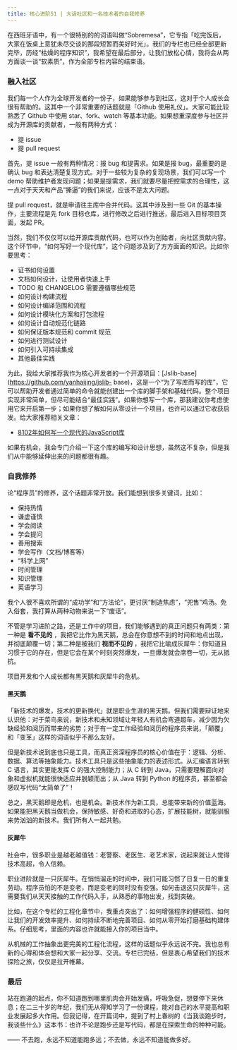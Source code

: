 ```yaml
---
title: 核心进阶51 | 大话社区和一名技术者的自我修养
---
```


在西班牙语中，有一个很特别的的词语叫做“Sobremesa”，它专指「吃完饭后，大家在饭桌上意犹未尽交谈的那段短暂而美好时光」。我们的专栏也已经全部更新完毕，历经“枯燥的程序知识”，我希望在最后部分，让我们放松心情，我将会从两方面谈一谈“软素质”，作为全部专栏内容的结束语。

### 融入社区

我们每一个人作为全球开发者的一份子，如果能够参与到社区，这对于个人成长会很有帮助的。这其中一个非常重要的话题就是「Github
使用礼仪」。大家可能比较熟悉了 Github 中使用 star、fork、watch 等基本功能。如果想重深度参与社区并成为开源库的贡献者，一般有两种方式：

  * 提 issue
  * 提 pull request

首先，提 issue 一般有两种情况：报 bug 和提需求。如果是报 bug，最重要的是确认 bug
和表达清楚复现方式。对于一些较为复杂的复现场景，我们可以写一个 demo
帮助维护者发现问题；如果是提需求，我们就要尽量把控需求的合理性，这一点对于天天和产品“撕逼”的我们来说，应该不是太大问题。

提 pull request，就是申请往主库中合并代码。这其中涉及到一些 Git 的基本操作，主要流程是先 fork
目标仓库，进行修改之后进行推送，最后进入目标项目页面，发起 PR。

当然，我们不仅仅可以给开源库贡献代码，也可以作为创始者，向社区贡献内容。这个环节中，“如何写好一个现代库”，这个问题涉及到了方方面面的知识。比如你要思考：

  * 证书如何设置
  * 文档如何设计，让使用者快速上手
  * TODO 和 CHANGELOG 需要遵循哪些规范
  * 如何设计构建流程
  * 如何设计编译范围和流程
  * 如何设计模块化方案和打包流程
  * 如何设计自动规范化链路
  * 如何保证版本规范和 commit 规范
  * 如何进行测试设计
  * 如何引入可持续集成
  * 其他最佳实践

为此，我给大家推荐我作为核心开发者的一个开源项目：[Jslib-base](https://github.com/yanhaijing/jslib-
base)，这是一个“为了写库而写的库”，它可以帮助开发者通过简单的命令就能创建出一个库的脚手架和基础代码。整个项目实现非常简单，但尽可能结合“最佳实践”。如果你想写一个库，那我建议你考虑使用它来开启第一步；如果你想了解如何从零设计一个项目，也许可以通过它收获启发。给大家推荐相关文章：

  * [8102年如何写一个现代的JavaScript库](https://zhuanlan.zhihu.com/p/46332833)

如果有机会，我会专门介绍一下这个库的编写和设计思想，虽然这不复杂，但是我们从中能够延伸出来的问题都很有趣。

### 自我修养

论“程序员”的修养，这个话题非常开放。我们能想到很多关键词，比如：

  * 保持热情
  * 谦虚谨慎
  * 学会阅读
  * 学会提问
  * 善用搜索
  * 学会写作（文档/博客等）
  * “科学上网”
  * 时间管理
  * 知识管理
  * 英语学习

我个人很不喜欢所谓的“成功学”和“方法论”，更讨厌“制造焦虑”，“兜售”鸡汤。免入俗套，我打算从两种动物来说一下“废话”。

不管是学习进阶之路，还是工作中的项目，我们能够遇到的真正问题只有两类：第一种是 **看不见的**
，我把它比作为黑天鹅，总会在你意想不到的时间和地点出现，并彻底颠覆一切；第二种是被我们 **视而不见的**
，我把它比喻成灰犀牛：你知道且习惯于它的存在，但是它会在某个时刻突然爆发，一旦爆发就会席卷一切，无从抵抗。

项目开发和个人成长都有黑天鹅和灰犀牛的危机。

#### 黑天鹅

「新技术的爆发，技术的更新换代」就是职业生涯的黑天鹅。但我们需要辩证地来认识他：对于菜鸟来说，新技术和未知领域让年轻人有机会弯道超车，减少因为欠缺经验和阅历而带来的劣势；对于有一定工作经验和阅历的程序员来说，「颠覆」和「变革」这样的词语似乎不那么友好。

但是新技术说到底也只是工具，而真正资深程序员的核心价值在于：逻辑、分析、数据、算法等抽象能力。技术工具只是这些抽象能力的表述形式。从汇编语言转到 C
语言，其实更能发挥 C 的强大控制能力；从 C 转到 Java，只需要理解面向对象和虚拟机就能很快适应并脱颖而出；从 Java 转到 Python
的程序员，甚至都会感叹写代码“太简单了”！

总之，黑天鹅即是危机，也是机会。新技术作为新工具，总能带来新的价值蓝海。如果能把黑天鹅当做机会，保持敏感、好奇和进取的心态，扩展技能树，就能驯服来势汹汹的新技术。我们所有人一起共勉。

#### 灰犀牛

社会中，很多职业是越老越值钱：老警察、老医生、老艺术家，说起来就让人觉得技术高超，令人信赖。

职业进阶就是一只灰犀牛。在悄悄溜走的时间中，我们可能习惯了日复一日的重复劳动。程序员怕的不是变老，而是变老的同时没有变强。如何击退这只灰犀牛，这需要我们从天天接触的工作代码入手，从熟悉的事物出发，找到突破。

比如，在这个专栏的工程化章节中，我重点突出了：如何增强程序的健硕性、如何让我们的开发效率提升、如何持续不断地完善项目、如何从零开始打磨基础构建体系。仔细思考，里面的内容也许就能接入你的项目当中。

从机械的工作抽象出更完美的工程化流程，这样的话题似乎永远说不完。我也总有新的心得和体会想和大家一起分享、交流。专栏已完结，但是衷心希望我们的技术探险之旅，仅仅是拉开帷幕。

### 最后

站在跑道的起点，你不知道跑到哪里肌肉会开始发痛，呼吸急促，想要停下来休息；在二三十岁的年纪，我们无从得知学习了一份课程，能对自己的水平提高和职业发展起多大作用。但我记得，在开篇词中，提到了村上春树的《当我谈跑步时，我谈些什么》这本书：也许不论是跑步还是写代码，都是在探索生命的种种可能。

—— 不去跑，永远不知道能跑多远；不去做，永远不知道能做多好。

